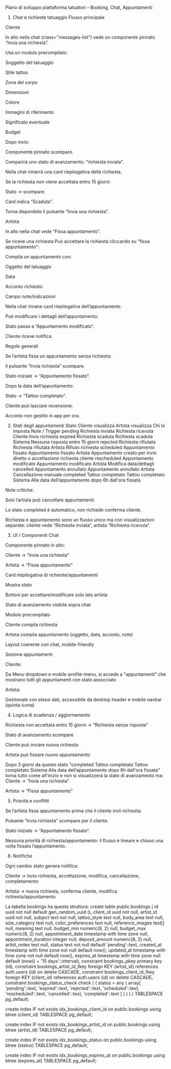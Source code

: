 Piano di sviluppo piattaforma tatuatori – Booking, Chat, Appuntamenti
1. Chat e richieste tatuaggio
Flusso principale

Cliente

In alto nella chat (class="messages-list") vede un componente pinnato “Invia una richiesta”.

Usa un modulo precompilato:

Soggetto del tatuaggio

Stile tattoo

Zona del corpo

Dimensioni

Colore

Immagini di riferimento

Significato eventuale

Budget

Dopo invio:

Componente pinnato scompare.

Comparirà uno stato di avanzamento: “richiesta inviata”.

Nella chat rimarrà una card riepilogativa della richiesta.

Se la richiesta non viene accettata entro 15 giorni:

Stato → scompare.

Card indica “Scaduta”.

Torna disponibile il pulsante “Invia una richiesta”.

Artista

In alto nella chat vede “Fissa appuntamento”.



Se riceve una richiesta Può accettare la richiesta cliccando su "fissa appuntamento":

Compila un appuntamento con:

Oggetto del tatuaggio

Data

Acconto richiesto

Campo note/indicazioni

Nella chat rimane card riepilogativa dell’appuntamento.

Può modificare i dettagli dell’appuntamento:

Stato passa a “Appuntamento modificato”.

Cliente riceve notifica.

Regole generali

Se l’artista fissa un appuntamento senza richiesta:

Il pulsante “Invia richiesta” scompare.

Stato iniziale → “Appuntamento fissato”.

Dopo la data dell’appuntamento:

Stato → “Tattoo completato”.

Cliente può lasciare recensione.

Acconto non gestito in app per ora.

2. Stati degli appuntamenti
Stato	Cliente visualizza	Artista visualizza	Chi lo imposta	Note / Trigger
pending	Richiesta inviata	Richiesta ricevuta	Cliente	Invio richiesta
expired	Richiesta scaduta	Richiesta scaduta	Sistema	Nessuna risposta entro 15 giorni
rejected	Richiesta rifiutata	Richiesta rifiutata	Artista	Rifiuto richiesta
scheduled	Appuntamento fissato	Appuntamento fissato	Artista	Appuntamento creato per invio diretto o accettazione richiesta cliente
rescheduled	Appuntamento modificato	Appuntamento modificato	Artista	Modifica data/dettagli
cancelled	Appuntamento annullato	Appuntamento annullato	Artista	Cancellazione manuale
completed	Tattoo completato	Tattoo completato	Sistema	Alla data dell’appuntamento dopo 6h dall'ora fissata

Note critiche:

Solo l’artista può cancellare appuntamenti.

Lo stato completed è automatico, non richiede conferma cliente.

Richiesta e appuntamento sono un flusso unico ma con visualizzazioni separate: cliente vede “Richiesta inviata”, artista “Richiesta ricevuta”.

3. UI / Componenti
Chat

Componente pinnato in alto:

Cliente → “Invia una richiesta”

Artista → “Fissa appuntamento”

Card riepilogativa di richieste/appuntamenti

Mostra stato

Bottoni per accettare/modificare solo lato artista

Stato di avanzamento visibile sopra chat

Modulo precompilato

Cliente compila richiesta

Artista compila appuntamento (oggetto, data, acconto, note)

Layout coerente con chat, mobile-friendly

Sezione appuntamenti

Cliente:

Da Menu dropdown e mobile-profile-menu, si accede a "appuntamenti" che mostrano tutti gli appuntamenti con stato assocciato

Artista:

Gestionale con stessi dati, accessibile da desktop header e mobile navbar (quinta icona)

4. Logica di scadenza / aggiornamento

Richiesta non accettata entro 15 giorni → “Richiesta senza risposta”

Stato di avanzamento scompare

Cliente può inviare nuova richiesta

Artista può fissare nuovo appuntamento

Dopo 3 giorni da questo stato "completed	Tattoo completato	Tattoo completato	Sistema	Alla data dell’appuntamento dopo 6h dall'ora fissata" torna tutto come all'inizio e non si visualizzerà la stato di avanzamento ma: 
Cliente → “Invia una richiesta”

Artista → “Fissa appuntamento”

5. Priorità e conflitti

Se l’artista fissa appuntamento prima che il cliente invii richiesta:

Pulsante “Invia richiesta” scompare per il cliente.

Stato iniziale → “Appuntamento fissato”.

Nessuna priorità di richiesta/appuntamento: il flusso è lineare e chiuso una volta fissato l’appuntamento.

6. Notifiche

Ogni cambio stato genera notifica:

Cliente → invio richiesta, accettazione, modifica, cancellazione, completamento

Artista → nuova richiesta, conferma cliente, modifica richiesta/appuntamento

La tabella bookings ha questa struttura: 
create table public.bookings (
  id uuid not null default gen_random_uuid (),
  client_id uuid not null,
  artist_id uuid not null,
  subject text not null,
  tattoo_style text null,
  body_area text null,
  size_category text null,
  color_preferences text null,
  reference_images text[] null,
  meaning text null,
  budget_min numeric(8, 2) null,
  budget_max numeric(8, 2) null,
  appointment_date timestamp with time zone null,
  appointment_duration integer null,
  deposit_amount numeric(8, 2) null,
  artist_notes text null,
  status text not null default 'pending'::text,
  created_at timestamp with time zone not null default now(),
  updated_at timestamp with time zone not null default now(),
  expires_at timestamp with time zone null default (now() + '15 days'::interval),
  constraint bookings_pkey primary key (id),
  constraint bookings_artist_id_fkey foreign KEY (artist_id) references auth.users (id) on delete CASCADE,
  constraint bookings_client_id_fkey foreign KEY (client_id) references auth.users (id) on delete CASCADE,
  constraint bookings_status_check check (
    (
      status = any (
        array[
          'pending'::text,
          'expired'::text,
          'rejected'::text,
          'scheduled'::text,
          'rescheduled'::text,
          'cancelled'::text,
          'completed'::text
        ]
      )
    )
  )
) TABLESPACE pg_default;

create index IF not exists idx_bookings_client_id on public.bookings using btree (client_id) TABLESPACE pg_default;

create index IF not exists idx_bookings_artist_id on public.bookings using btree (artist_id) TABLESPACE pg_default;

create index IF not exists idx_bookings_status on public.bookings using btree (status) TABLESPACE pg_default;

create index IF not exists idx_bookings_expires_at on public.bookings using btree (expires_at) TABLESPACE pg_default;